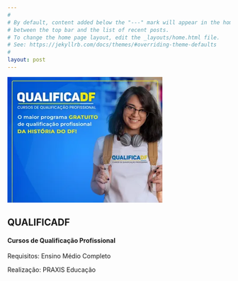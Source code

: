 ```yaml
---
#
# By default, content added below the "---" mark will appear in the home page
# between the top bar and the list of recent posts.
# To change the home page layout, edit the _layouts/home.html file.
# See: https://jekyllrb.com/docs/themes/#overriding-theme-defaults
#
layout: post
---
```

    
  
   
![QUALIFICADF](/assets/qualificadf.webp)    



## QUALIFICADF
#### Cursos de Qualificação Profissional 
Requisitos: Ensino Médio Completo
   
      
         
            
               
                  



Realização: PRAXIS Educação
